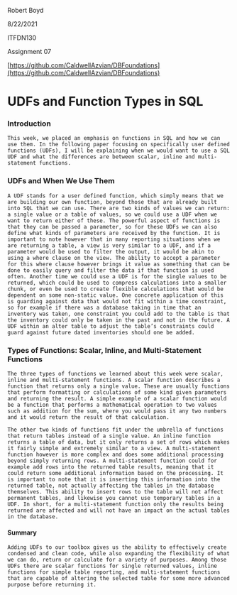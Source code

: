Robert Boyd

8/22/2021

ITFDN130

Assignment 07

[https://github.com/CaldwellAzvian/DBFoundations](https://github.com/CaldwellAzvian/DBFoundations)
# UDFs and Function Types in SQL
### Introduction

	This week, we placed an emphasis on functions in SQL and how we can use them. In the following paper focusing on specifically user defined functions (UDFs), I will be explaining when we would want to use a SQL UDF and what the differences are between scalar, inline and multi-statement functions.
	
### UDFs and When We Use Them

	A UDF stands for a user defined function, which simply means that we are building our own function, beyond those that are already built into SQL that we can use. There are two kinds of values we can return: a single value or a table of values, so we could use a UDF when we want to return either of these. The powerful aspect of functions is that they can be passed a parameter, so for these UDFs we can also define what kinds of parameters are received by the function. It is important to note however that in many reporting situations when we are returning a table, a view is very similar to a UDF, and if a parameter would be used to filter the output, it would be akin to using a where clause on the view. The ability to accept a parameter for this where clause however brings it value as something that can be done to easily query and filter the data if that function is used often. Another time we could use a UDF is for the single values to be returned, which could be used to compress calculations into a smaller chunk, or even be used to create flexible calculations that would be dependent on some non-static value. One concrete application of this is guarding against data that would not fit within a time constraint, so for example if there was a database taking in time that an inventory was taken, one constraint you could add to the table is that the inventory could only be taken in the past and not in the future. A UDF within an alter table to adjust the table’s constraints could guard against future dated inventories should one be added.
	
### Types of Functions: Scalar, Inline, and Multi-Statement Functions

	The three types of functions we learned about this week were scalar, inline and multi-statement functions. A scalar function describes a function that returns only a single value. These are usually functions that perform formatting or calculations of some kind given parameters and returning the result. A simple example of a scalar function would be a function that performs a mathematical operation to two values such as addition for the sum, where you would pass it any two numbers and it would return the result of that calculation.
	
	The other two kinds of functions fit under the umbrella of functions that return tables instead of a single value. An inline function returns a table of data, but it only returns a set of rows which makes it fairly simple and extremely similar to a view. A multi-statement function however is more complex and does some additional processing beyond simply returning rows. A multi-statement function could for example add rows into the returned table results, meaning that it could return some additional information based on the processing. It is important to note that it is inserting this information into the returned table, not actually affecting the tables in the database themselves. This ability to insert rows to the table will not affect permanent tables, and likewise you cannot use temporary tables in a UDF. In short, for a multi-statement function only the results being returned are affected and will not have an impact on the actual tables in the database.
	
#### Summary

	Adding UDFs to our toolbox gives us the ability to effectively create condensed and clean code, while also expanding the flexibility of what we can do, return or calculate for a variety of purposes. Among those UDFs there are scalar functions for single returned values, inline functions for simple table reporting, and multi-statement functions that are capable of altering the selected table for some more advanced purpose before returning it.
